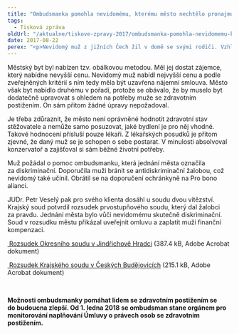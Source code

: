 ```yaml
---
title: "Ombudsmanka pomohla nevidomému, kterému město nechtělo pronajmout byt"
tags:
  - Tisková zpráva
oldUrl: "/aktualne/tiskove-zpravy-2017/ombudsmanka-pomohla-nevidomemu-kteremu-mesto-nechtelo-pronajmout-byt"
date: 2017-08-22
perex: "<p>Nevidomý muž z jižních Čech žil v domě se svými rodiči. Vzhledem k vrozené poruše imunity trpěl v domě častými infekcemi dýchacích cest z důvodu zvýšené vlhkosti domu. Rozhodl se proto svůj problém řešit a požádal o pronájem městského bytu. Město mu však byt odmítlo pronajmout a to právě kvůli jeho zdravotnímu postižení. Takové jednání je však nepřípustné. </p>"
---
```


<!-- imported from the old website -->

<p>Městský byt byl nabízen tzv. obálkovou metodou. Měl jej dostat zájemce, který nabídne nevyšší cenu. Nevidomý muž nabídl nejvyšší cenu a podle zveřejněných kritérií s ním tedy měla být uzavřena nájemní smlouva. Město však byt nabídlo druhému v pořadí, protože se obávalo, že by muselo byt dodatečně upravovat s ohledem na potřeby muže se zdravotním postižením. On sám přitom žádné úpravy nepožadoval. </p> <p>Je třeba zdůraznit, že město není oprávněné hodnotit zdravotní stav stěžovatele a nemůže samo posuzovat, jaké bydlení je pro něj vhodné. Takové hodnocení přísluší pouze lékaři. Z lékařských posudků je přitom zjevné, že daný muž se je schopen o sebe postarat. V minulosti absolvoval konzervatoř a zajišťoval si sám běžné životní potřeby. </p> <p>Muž požádal o pomoc ombudsmanku, která jednání města označila za diskriminační. Doporučila muži bránit se antidiskriminační žalobou, což nevidomý také učinil. Obrátil se na doporučení ochránkyně na Pro bono alianci. </p> <p>JUDr. Petr Veselý pak pro svého klienta dosáhl u soudu dvou vítězství. Krajský soud potvrdil rozsudek prvostupňového soudu, který dal žalobci za pravdu. Jednání města bylo vůči nevidomému skutečně diskriminační. Soud v rozsudku městu přikázal uveřejnit omluvu a zaplatit muži finanční kompenzaci.</p><p><a title="Otevření do nového okna" href="/uploads-import/DISKRIMINACE/aktuality/Rozsudek-OS-Jindr-Hradec.pdf" target="_blank"> Rozsudek Okresního soudu v Jindřichově Hradci</a> (387.4 kB, Adobe Acrobat dokument)</p><p><a title="Otevření do nového okna" href="/uploads-import/VOP/Tiskove_zpravy_prilohy/8Co_960_2017.pdf" target="_blank"> Rozsudek Krajského soudu v Českých Budějovicích</a> (215.1 kB, Adobe Acrobat dokument)</p> <p> </p> <p><b>Možnosti ombudsmanky pomáhat lidem se zdravotním postižením se do budoucna zlepší. Od 1. ledna 2018 se ombudsman stane orgánem pro monitorování naplňování Úmluvy o právech osob se zdravotním postižením. </b></p>
